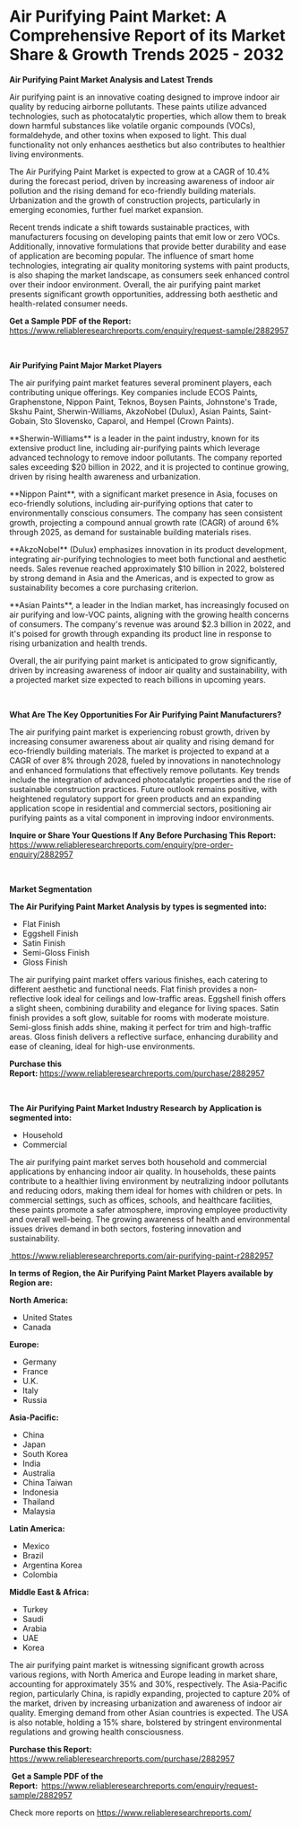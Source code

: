 <p><h1>Air Purifying Paint Market: A Comprehensive Report of its Market Share & Growth Trends 2025 - 2032</h1></p><p><strong>Air Purifying Paint Market Analysis and Latest Trends</strong></p>
<p><p>Air purifying paint is an innovative coating designed to improve indoor air quality by reducing airborne pollutants. These paints utilize advanced technologies, such as photocatalytic properties, which allow them to break down harmful substances like volatile organic compounds (VOCs), formaldehyde, and other toxins when exposed to light. This dual functionality not only enhances aesthetics but also contributes to healthier living environments.</p><p>The Air Purifying Paint Market is expected to grow at a CAGR of 10.4% during the forecast period, driven by increasing awareness of indoor air pollution and the rising demand for eco-friendly building materials. Urbanization and the growth of construction projects, particularly in emerging economies, further fuel market expansion. </p><p>Recent trends indicate a shift towards sustainable practices, with manufacturers focusing on developing paints that emit low or zero VOCs. Additionally, innovative formulations that provide better durability and ease of application are becoming popular. The influence of smart home technologies, integrating air quality monitoring systems with paint products, is also shaping the market landscape, as consumers seek enhanced control over their indoor environment. Overall, the air purifying paint market presents significant growth opportunities, addressing both aesthetic and health-related consumer needs.</p></p>
<p><strong>Get a Sample PDF of the Report:&nbsp;</strong> <a href="https://www.reliableresearchreports.com/enquiry/request-sample/2882957?utm_campaign=3063&utm_medium=2&utm_source=Github&utm_content=ia&utm_term=13032025&utm_id=air-purifying-paint">https://www.reliableresearchreports.com/enquiry/request-sample/2882957</a></p>
<p>&nbsp;</p>
<p><strong>Air Purifying Paint Major Market Players</strong></p>
<p><p>The air purifying paint market features several prominent players, each contributing unique offerings. Key companies include ECOS Paints, Graphenstone, Nippon Paint, Teknos, Boysen Paints, Johnstone's Trade, Skshu Paint, Sherwin-Williams, AkzoNobel (Dulux), Asian Paints, Saint-Gobain, Sto Slovensko, Caparol, and Hempel (Crown Paints).</p><p>**Sherwin-Williams** is a leader in the paint industry, known for its extensive product line, including air-purifying paints which leverage advanced technology to remove indoor pollutants. The company reported sales exceeding $20 billion in 2022, and it is projected to continue growing, driven by rising health awareness and urbanization.</p><p>**Nippon Paint**, with a significant market presence in Asia, focuses on eco-friendly solutions, including air-purifying options that cater to environmentally conscious consumers. The company has seen consistent growth, projecting a compound annual growth rate (CAGR) of around 6% through 2025, as demand for sustainable building materials rises.</p><p>**AkzoNobel** (Dulux) emphasizes innovation in its product development, integrating air-purifying technologies to meet both functional and aesthetic needs. Sales revenue reached approximately $10 billion in 2022, bolstered by strong demand in Asia and the Americas, and is expected to grow as sustainability becomes a core purchasing criterion.</p><p>**Asian Paints**, a leader in the Indian market, has increasingly focused on air purifying and low-VOC paints, aligning with the growing health concerns of consumers. The company's revenue was around $2.3 billion in 2022, and it's poised for growth through expanding its product line in response to rising urbanization and health trends.</p><p>Overall, the air purifying paint market is anticipated to grow significantly, driven by increasing awareness of indoor air quality and sustainability, with a projected market size expected to reach billions in upcoming years.</p></p>
<p>&nbsp;</p>
<p><strong>What Are The Key Opportunities For Air Purifying Paint Manufacturers?</strong></p>
<p><p>The air purifying paint market is experiencing robust growth, driven by increasing consumer awareness about air quality and rising demand for eco-friendly building materials. The market is projected to expand at a CAGR of over 8% through 2028, fueled by innovations in nanotechnology and enhanced formulations that effectively remove pollutants. Key trends include the integration of advanced photocatalytic properties and the rise of sustainable construction practices. Future outlook remains positive, with heightened regulatory support for green products and an expanding application scope in residential and commercial sectors, positioning air purifying paints as a vital component in improving indoor environments.</p></p>
<p><strong>Inquire or Share Your Questions If Any Before Purchasing This Report:</strong> <a href="https://www.reliableresearchreports.com/enquiry/pre-order-enquiry/2882957?utm_campaign=3063&utm_medium=2&utm_source=Github&utm_content=ia&utm_term=13032025&utm_id=air-purifying-paint">https://www.reliableresearchreports.com/enquiry/pre-order-enquiry/2882957</a></p>
<p>&nbsp;</p>
<p><strong>Market Segmentation</strong></p>
<p><strong>The Air Purifying Paint Market Analysis by types is segmented into:</strong></p>
<p><ul><li>Flat Finish</li><li>Eggshell Finish</li><li>Satin Finish</li><li>Semi-Gloss Finish</li><li>Gloss Finish</li></ul></p>
<p><p>The air purifying paint market offers various finishes, each catering to different aesthetic and functional needs. Flat finish provides a non-reflective look ideal for ceilings and low-traffic areas. Eggshell finish offers a slight sheen, combining durability and elegance for living spaces. Satin finish provides a soft glow, suitable for rooms with moderate moisture. Semi-gloss finish adds shine, making it perfect for trim and high-traffic areas. Gloss finish delivers a reflective surface, enhancing durability and ease of cleaning, ideal for high-use environments.</p></p>
<p><strong>Purchase this Report:&nbsp;</strong><a href="https://www.reliableresearchreports.com/purchase/2882957?utm_campaign=3063&utm_medium=2&utm_source=Github&utm_content=ia&utm_term=13032025&utm_id=air-purifying-paint">https://www.reliableresearchreports.com/purchase/2882957</a></p>
<p>&nbsp;</p>
<p><strong>The Air Purifying Paint Market Industry Research by Application is segmented into:</strong></p>
<p><ul><li>Household</li><li>Commercial</li></ul></p>
<p><p>The air purifying paint market serves both household and commercial applications by enhancing indoor air quality. In households, these paints contribute to a healthier living environment by neutralizing indoor pollutants and reducing odors, making them ideal for homes with children or pets. In commercial settings, such as offices, schools, and healthcare facilities, these paints promote a safer atmosphere, improving employee productivity and overall well-being. The growing awareness of health and environmental issues drives demand in both sectors, fostering innovation and sustainability.</p></p>
<p><a href="https://www.reliableresearchreports.com/air-purifying-paint-r2882957?utm_campaign=3063&utm_medium=2&utm_source=Github&utm_content=ia&utm_term=13032025&utm_id=air-purifying-paint">&nbsp;https://www.reliableresearchreports.com/air-purifying-paint-r2882957</a></p>
<p><strong>In terms of Region, the Air Purifying Paint Market Players available by Region are:</strong></p>
<p>
    <p> <strong> North America: </strong>
        <ul>
            <li>United States</li>
            <li>Canada</li>
        </ul>
        </p> 
    <p> <strong> Europe: </strong>
        <ul>
            <li>Germany</li>
            <li>France</li>
            <li>U.K.</li>
            <li>Italy</li>
            <li>Russia</li>
        </ul>
        </p> 
    <p> <strong> Asia-Pacific: </strong>
        <ul>
            <li>China</li>
            <li>Japan</li>
            <li>South Korea</li>
            <li>India</li>
            <li>Australia</li>
            <li>China Taiwan</li>
            <li>Indonesia</li>
            <li>Thailand</li>
            <li>Malaysia</li>
        </ul>
        </p> 
    <p> <strong> Latin America: </strong>
        <ul>
            <li>Mexico</li>
            <li>Brazil</li>
            <li>Argentina Korea</li>
            <li>Colombia</li>
        </ul>
        </p> 
    <p> <strong> Middle East & Africa: </strong>
        <ul>
            <li>Turkey</li>
            <li>Saudi</li>
            <li>Arabia</li>
            <li>UAE</li>
            <li>Korea</li>
        </ul>
    </p>
    </p>
<p><p>The air purifying paint market is witnessing significant growth across various regions, with North America and Europe leading in market share, accounting for approximately 35% and 30%, respectively. The Asia-Pacific region, particularly China, is rapidly expanding, projected to capture 20% of the market, driven by increasing urbanization and awareness of indoor air quality. Emerging demand from other Asian countries is expected. The USA is also notable, holding a 15% share, bolstered by stringent environmental regulations and growing health consciousness.</p></p>
<p><strong>Purchase this Report: </strong><a href="https://www.reliableresearchreports.com/purchase/2882957?utm_campaign=3063&utm_medium=2&utm_source=Github&utm_content=ia&utm_term=13032025&utm_id=air-purifying-paint">https://www.reliableresearchreports.com/purchase/2882957</a></p>
<p>&nbsp;<strong>Get a Sample PDF of the Report:&nbsp;&nbsp;</strong><a href="https://www.reliableresearchreports.com/enquiry/request-sample/2882957?utm_campaign=3063&utm_medium=2&utm_source=Github&utm_content=ia&utm_term=13032025&utm_id=air-purifying-paint">https://www.reliableresearchreports.com/enquiry/request-sample/2882957</a></p>
<p><strong></strong></p>
<p>Check more reports on <a href="https://www.reliableresearchreports.com/?utm_campaign=3063&utm_medium=2&utm_source=Github&utm_content=ia&utm_term=13032025&utm_id=air-purifying-paint">https://www.reliableresearchreports.com/</a></p>